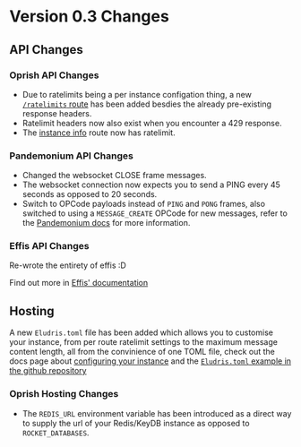 # Version 0.3 Changes

## API Changes

### Oprish API Changes

- Due to ratelimits being a per instance configation thing, a new [`/ratelimits`
route](./oprish/ratelimits.md) has been added besdies the already pre-existing
response headers.
- Ratelimit headers now also exist when you encounter a 429 response.
- The [instance info](./oprish/instance_info.md) route now has ratelimit.

### Pandemonium API Changes

- Changed the websocket CLOSE frame messages.
- The websocket connection now expects you to send a PING every 45 seconds as
opposed to 20 seconds.
- Switch to OPCode payloads instead of `PING` and `PONG` frames, also switched to
using a `MESSAGE_CREATE` OPCode for new messages, refer to the [Pandemonium docs](./pandemonium/payloads.md)
for more information.

### Effis API Changes

Re-wrote the entirety of effis :D

Find out more in [Effis' documentation](./effis/index.md)

## Hosting

A new `Eludris.toml` file has been added which allows you to customise your instance,
from per route ratelimit settings to the maximum message content length, all from
the convinience of one TOML file, check out the docs page about [configuring
your instance](./conf.md) and the [`Eludris.toml` example in the github
repository](https://github.com/eludris/eludris/blob/main/ExampleEludris.toml)

### Oprish Hosting Changes

- The `REDIS_URL` environment variable has been introduced as a direct way to
supply the url of your Redis/KeyDB instance as opposed to `ROCKET_DATABASES`.
